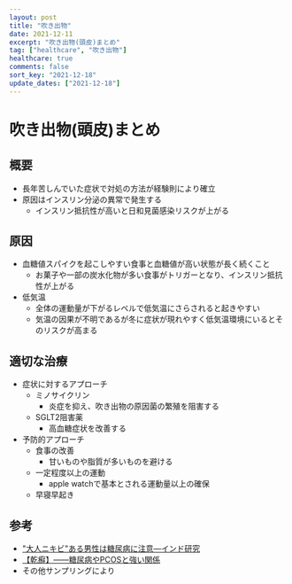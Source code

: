```yaml
---
layout: post
title: "吹き出物"
date: 2021-12-11
excerpt: "吹き出物(頭皮)まとめ"
tag: ["healthcare", "吹き出物"]
healthcare: true
comments: false
sort_key: "2021-12-18"
update_dates: ["2021-12-18"]
---
```


# 吹き出物(頭皮)まとめ

## 概要
 - 長年苦しんでいた症状で対処の方法が経験則により確立
 - 原因はインスリン分泌の異常で発生する
   - インスリン抵抗性が高いと日和見菌感染リスクが上がる

## 原因
 - 血糖値スパイクを起こしやすい食事と血糖値が高い状態が長く続くこと
   - お菓子や一部の炭水化物が多い食事がトリガーとなり、インスリン抵抗性が上がる
 - 低気温
   - 全体の運動量が下がるレベルで低気温にさらされると起きやすい
   - 気温の因果が不明であるが冬に症状が現れやすく低気温環境にいるとそのリスクが高まる

## 適切な治療
 - 症状に対するアプローチ
   - ミノサイクリン
	 - 炎症を抑え、吹き出物の原因菌の繁殖を阻害する
   - SGLT2阻害薬
	 - 高血糖症状を改善する
 - 予防的アプローチ
   - 食事の改善
	 - 甘いものや脂質が多いものを避ける
   - 一定程度以上の運動
	 - apple watchで基本とされる運動量以上の確保
   - 早寝早起き

## 参考
 - ["大人ニキビ"ある男性は糖尿病に注意―インド研究](https://medical-tribune.co.jp/kenko100/articles/160204528500/)
 - [【乾癬】――糖尿病やPCOSと強い関係](https://honsuki.jp/pickup/19423.html)
 - その他サンプリングにより
